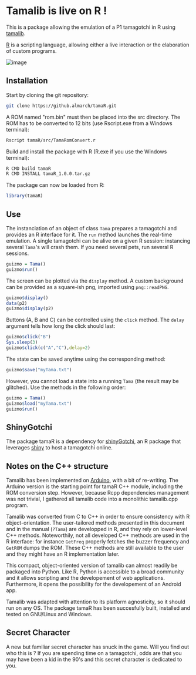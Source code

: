 # Tamalib is live on R !

This is a package allowing the emulation of a P1 tamagotchi in R using [tamalib](https://github.com/jcrona/tamalib).

[R](https://r-project.org) is a scripting language, allowing either a live interaction or the elaboration of custom programs.

![image](https://github.com/Almarch/tamaR/assets/13364928/a6abad1b-8332-4234-ba14-b589757bf69b)

## Installation

Start by cloning the git repository:

```bash
git clone https://github.almarch/tamaR.git
```

A ROM named "rom.bin" must then be placed into the src directory. The ROM has to be converted to 12 bits (use Rscript.exe from a Windows terminal):

```bash
Rscript tamaR/src/TamaRomConvert.r
```

Build and install the package with R (R.exe if you use the Windows terminal):

```bash
R CMD build tamaR
R CMD INSTALL tamaR_1.0.0.tar.gz
```

The package can now be loaded from R:

```r
library(tamaR)
```

## Use

The instanciation of an object of class `Tama` prepares a tamagotchi and provides an R interface for it. The `run` method launches the real-time emulation. A single tamagotchi can be alive on a given R session: instancing several `Tama`'s will crash them. If you need several pets, run several R sessions.

```r
guizmo = Tama()
guizmo$run()
```

The screen can be plotted via the `display` method. A custom background can be provided as a square-ish png, imported using `png::readPNG`.

```r
guizmo$display()
data(p2)
guizmo$display(p2)
```

Buttons (A, B and C) can be controlled using the `click` method. The `delay` argument tells how long the click should last:

```r
guizmo$click("B")
Sys.sleep(3)
guizmo$click(c("A","C"),delay=2)
```

The state can be saved anytime using the corresponding method:

```r
guizmo$save("myTama.txt")
```

However, you cannot load a state into a running `Tama` (the result may be glitched). Use the methods in the following order:

```r
guizmo = Tama()
guizmo$load("myTama.txt")
guizmo$run()
```

## ShinyGotchi

The package tamaR is a dependency for [shinyGotchi](https://github.com/almarch/shinyGotchi), an R package that leverages [shiny](https://shiny.posit.co/) to host a tamagotchi online.

## Notes on the C++ structure

Tamalib has been implemented on [Arduino](https://github.com/GaryZ88/Arduinogotchi), with a bit of re-writing. The Arduino version is the starting point for tamaR C++ module, including the ROM conversion step. However, because Rcpp dependencies management was not trivial, I gathered all tamalib code into a monolithic tamalib.cpp program.

Tamalib was converted from C to C++ in order to ensure consistency with R object-orientation. The user-tailored methods presented in this document and in the manual (`?Tama`) are developped in R, and they rely on lower-level C++ methods. Noteworthily, not all developed C++ methods are used in the R interface: for instance `GetFreq` properly fetches the buzzer frequency and `GetROM` dumps the ROM. These C++ methods are still available to the user and they might have an R implementation later.

This compact, object-oriented version of tamalib can almost readily be packaged into Python. Like R, Python is accessible to a broad community and it allows scripting and the developement of web applications. Furthermore, it opens the possibility for the developement of an Android app.

Tamalib was adapted with attention to its platform agnosticity, so it should run on any OS. The package tamaR has been succesfully built, installed and tested on GNU/Linux and Windows.

## Secret Character

A new but familiar secret character has snuck in the game. Will you find out who this is ? If you are spending time on a tamagotchi, odds are that you may have been a kid in the 90's and this secret character is dedicated to you.
